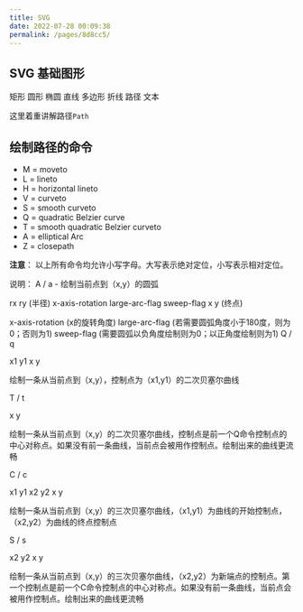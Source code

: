 ```yaml
---
title: SVG
date: 2022-07-28 00:09:38
permalink: /pages/8d8cc5/
---
```



## SVG 基础图形
矩形 圆形 椭圆 直线 多边形 折线 路径 文本

这里着重讲解路径`Path`


## 绘制路径的命令
- M = moveto 
- L = lineto 
- H = horizontal lineto 
- V = curveto 
- S = smooth curveto 
- Q = quadratic Belzier curve 
- T = smooth quadratic Belzier curveto 
- A = elliptical Arc 
- Z = closepath 

**注意**： 以上所有命令均允许小写字母。大写表示绝对定位，小写表示相对定位。

说明： A / a - 绘制当前点到（x,y）的圆弧

rx ry (半径) x-axis-rotation large-arc-flag sweep-flag x y (终点)

x-axis-rotation (x的旋转角度)
large-arc-flag (若需要圆弧角度小于180度，则为0；否则为1)
sweep-flag (需要圆弧以负角度绘制则为0；以正角度绘制则为1)
Q / q

x1 y1 x y

绘制一条从当前点到（x,y），控制点为（x1,y1）的二次贝塞尔曲线

T / t

x y

绘制一条从当前点到（x,y）的二次贝塞尔曲线，控制点是前一个Q命令控制点的中心对称点。如果没有前一条曲线，当前点会被用作控制点。绘制出来的曲线更流畅

C / c

x1 y1 x2 y2 x y

绘制一条从当前点到（x,y）的三次贝塞尔曲线，（x1,y1）为曲线的开始控制点，（x2,y2）为曲线的终点控制点

S / s

x2 y2 x y

绘制一条从当前点到（x,y）的三次贝塞尔曲线，（x2,y2）为新端点的控制点。第一个控制点是前一个C命令控制点的中心对称点。如果没有前一条曲线，当前点会被用作控制点。绘制出来的曲线更流畅